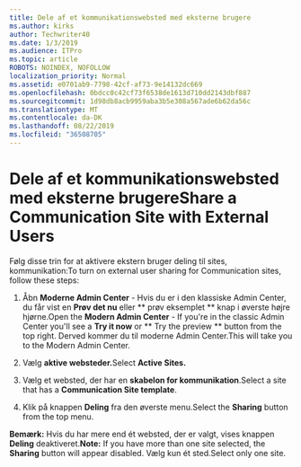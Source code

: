 ```yaml
---
title: Dele af et kommunikationswebsted med eksterne brugere
ms.author: kirks
author: Techwriter40
ms.date: 1/3/2019
ms.audience: ITPro
ms.topic: article
ROBOTS: NOINDEX, NOFOLLOW
localization_priority: Normal
ms.assetid: e0701ab9-7798-42cf-af73-9e14132dc669
ms.openlocfilehash: 0bdcc0c42cf73f6538de1613d710dd2143dbf887
ms.sourcegitcommit: 1d98db8acb9959aba3b5e308a567ade6b62da56c
ms.translationtype: MT
ms.contentlocale: da-DK
ms.lasthandoff: 08/22/2019
ms.locfileid: "36508705"
---
```

# <a name="share-a-communication-site-with-external-users"></a><span data-ttu-id="8f569-102">Dele af et kommunikationswebsted med eksterne brugere</span><span class="sxs-lookup"><span data-stu-id="8f569-102">Share a Communication Site with External Users</span></span>

<span data-ttu-id="8f569-103">Følg disse trin for at aktivere ekstern bruger deling til sites, kommunikation:</span><span class="sxs-lookup"><span data-stu-id="8f569-103">To turn on external user sharing for Communication sites, follow these steps:</span></span> 
  
1. <span data-ttu-id="8f569-104">Åbn **Moderne Admin Center** - Hvis du er i den klassiske Admin Center, du får vist en **Prøv det nu** eller \*\* prøv eksemplet \*\* knap i øverste højre hjørne.</span><span class="sxs-lookup"><span data-stu-id="8f569-104">Open the **Modern Admin Center** - If you're in the classic Admin Center you'll see a **Try it now** or \*\* Try the preview \*\* button from the top right.</span></span> <span data-ttu-id="8f569-105">Derved kommer du til moderne Admin Center.</span><span class="sxs-lookup"><span data-stu-id="8f569-105">This will take you to the Modern Admin Center.</span></span> 
  
2. <span data-ttu-id="8f569-106">Vælg **aktive websteder.**</span><span class="sxs-lookup"><span data-stu-id="8f569-106">Select **Active Sites.**</span></span>
  
3. <span data-ttu-id="8f569-107">Vælg et websted, der har en **skabelon for kommunikation**.</span><span class="sxs-lookup"><span data-stu-id="8f569-107">Select a site that has a **Communication Site template**.</span></span> 
  
4. <span data-ttu-id="8f569-108">Klik på knappen **Deling** fra den øverste menu.</span><span class="sxs-lookup"><span data-stu-id="8f569-108">Select the **Sharing** button from the top menu.</span></span> 
  
 <span data-ttu-id="8f569-109">**Bemærk:** Hvis du har mere end ét websted, der er valgt, vises knappen **Deling** deaktiveret.</span><span class="sxs-lookup"><span data-stu-id="8f569-109">**Note:** If you have more than one site selected, the **Sharing** button will appear disabled.</span></span> <span data-ttu-id="8f569-110">Vælg kun ét sted.</span><span class="sxs-lookup"><span data-stu-id="8f569-110">Select only one site.</span></span> 
  

